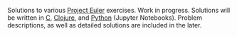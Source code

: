 Solutions to various [Project Euler](https://projecteuler.net) exercises. Work in progress. Solutions will be written in [C](./c), [Clojure](./clojure), and [Python](./python) (Jupyter Notebooks). Problem descriptions, as well as detailed solutions are included in the later.